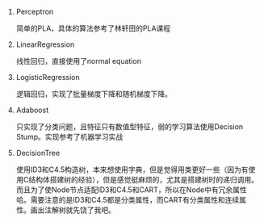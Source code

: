 1. Perceptron

    简单的PLA，具体的算法参考了林轩田的PLA课程

2. LinearRegression

    线性回归，直接使用了normal equation

3. LogisticRegression

    逻辑回归，实现了批量梯度下降和随机梯度下降。

4. Adaboost

    只实现了分类问题，且特征只有数值型特征，弱的学习算法使用Decision Stump。实现参考了机器学习实战
    
5. DecisionTree

    使用ID3和C4.5构造树，本来想使用字典，但是觉得用类更好一些（因为有使用C结构体搭建树的经验），但是感觉挺麻烦的，尤其是搭建树时的递归调用。而且为了使Node节点适配ID3和C4.5和CART，所以在Node中有冗余属性哈。需要注意的是ID3和C4.5都是分类属性，而CART有分类属性和连续属性。画出注解树就先饶了我吧。

